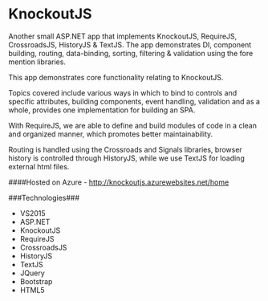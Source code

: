 # KnockoutJS
Another small ASP.NET app that implements KnockoutJS, RequireJS, CrossroadsJS, HistoryJS & TextJS. The app demonstrates DI, component building, routing, data-binding, sorting, filtering & validation using the fore mention libraries.

This app demonstrates core functionality relating to KnockoutJS.

Topics covered include various ways in which to bind to controls and specific attributes, building components, event handling, validation and as a whole, provides one implementation for building an SPA.

With RequireJS, we are able to define and build modules of code in a clean and organized manner, which promotes better maintainability.

Routing is handled using the Crossroads and Signals libraries, browser history is controlled through HistoryJS, while we use TextJS for loading external html files.

####Hosted on Azure - http://knockoutjs.azurewebsites.net/home

###Technologies###
* VS2015
* ASP.NET
* KnockoutJS
* RequireJS
* CrossroadsJS
* HistoryJS
* TextJS
* JQuery
* Bootstrap
* HTML5


